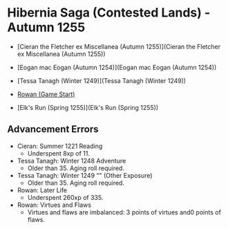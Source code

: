 # Hibernia Saga (Contested Lands) - Autumn 1255

+ [Cieran the Fletcher ex Miscellanea (Autumn 1255)](Cieran the Fletcher ex Miscellanea (Autumn 1255))
+ [Eogan mac Eogan (Autumn 1254)](Eogan mac Eogan (Autumn 1254))
+ [Tessa Tanagh (Winter 1249)](Tessa Tanagh (Winter 1249))
+ [Rowan (Game Start)](Rowan (Game Start))

+ [Elk's Run (Spring 1255)](Elk's Run (Spring 1255))

## Advancement Errors

+ Cieran: Summer 1221 Reading
    + Underspent 8xp of 11.
+ Tessa Tanagh: Winter 1248 Adventure
    + Older than 35. Aging roll required.
+ Tessa Tanagh: Winter 1249 "" (Other Exposure)
    + Older than 35. Aging roll required.
+ Rowan: Later Life
    + Underspent 260xp of 335.
+ Rowan: Virtues and Flaws
    + Virtues and flaws are imbalanced: 3 points of virtues and0 points of flaws.
